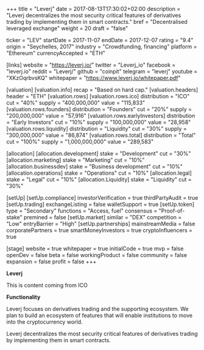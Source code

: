 +++
title = "Leverj"
date = 2017-08-13T17:30:02+02:00
description = "Leverj decentralizes the most security critical features of derivatives trading by implementing them in smart contracts."
bref = "Decentralised leveraged exchange"
weight = 20
draft = "false"

ticker = "LEV"
startDate = 2017-11-07
endDate = 2017-12-07
rating = "9.4"
origin = "Seychelles, 2017"
industry = "Crowdfunding, financing"
platform = "Ethereum"
currencyAccepted = "ETH"

[links]
  website = "https://leverj.io/"
  twitter = "Leverj_io"
  facebook = "leverj.io"
  reddit = "Leverj/"
  github = "coinpit"
  telegram = "leverj"
  youtube = "XKzOqrbvsKQ"
  whitepaper = "https://www.leverj.io/whitepaper.pdf"

[valuation]
  [valuation.info]
    recap = "Based on hard cap."
  [valuation.headers]
    header = "ETH"
  [valuation.rows]
    [valuation.rows.ico]
      distribution = "ICO"
      cut = "40%"
      supply = "400,000,000"
      value = "115,833"
    [valuation.rows.founders]
      distribution = "Founders"
      cut = "20%"
      supply = "200,000,000"
      value = "57,916"
    [valuation.rows.earlyInvestors]
      distribution = "Early Investors"
      cut = "10%"
      supply = "100,000,000"
      value = "28,958"
    [valuation.rows.liquidity]
      distribution = "Liquidity"
      cut = "30%"
      supply = "300,000,000"
      value = "86,874"
    [valuation.rows.total]
      distribution = "Total"
      cut = "100%"
      supply = "1,000,000,000" 
      value = "289,583"

[allocation]
  [allocation.development]
    stake = "Development"
    cut = "30%"
  [allocation.marketing]
    stake = "Marketing"
    cut = "10%"
  [allocation.businessdev]
    stake = "Business development"
    cut = "10%"
  [allocation.operations]
    stake = "Operations"
    cut = "10%"
  [allocation.legal]
    stake = "Legal"
    cut = "10%"
  [allocation.Liquidity]
    stake = "Liquidity"
    cut = "30%"

[setUp]
  [setUp.compliance]
    investorVerification = true
    thirdPartyAudit = true
  [setUp.trading]
    exchangeListing = false
    walletSupport = true
  [setUp.token]
    type = "Secondary"
    functions = "Access, fuel"
    consensus = "Proof-of-stake"
    premined = false
  [setUp.market]
    similar = "DEX"
    competition = "Low"
    entryBarrier = "High"
  [setUp.partnerships]
    mainstreamMedia = false
    corporatePartners = true
    smartMoneyInvestors = true
    cryptoInfluencers = true

[stage]
  website = true
  whitepaper = true
  initialCode = true
  mvp = false
  openDev = false
  beta = false
  workingProduct = false
  community = false
  expansion = false
  profit = false
+++

**Leverj**

This is content coming from ICO

**Functionality**

Leverj focuses on derivatives trading and the supporting ecosystem. We plan to build an ecosystem of features that will enable institutions to move into the cryptocurrency world.  

Leverj decentralizes the most security critical features of derivatives trading by implementing them in smart contracts.

